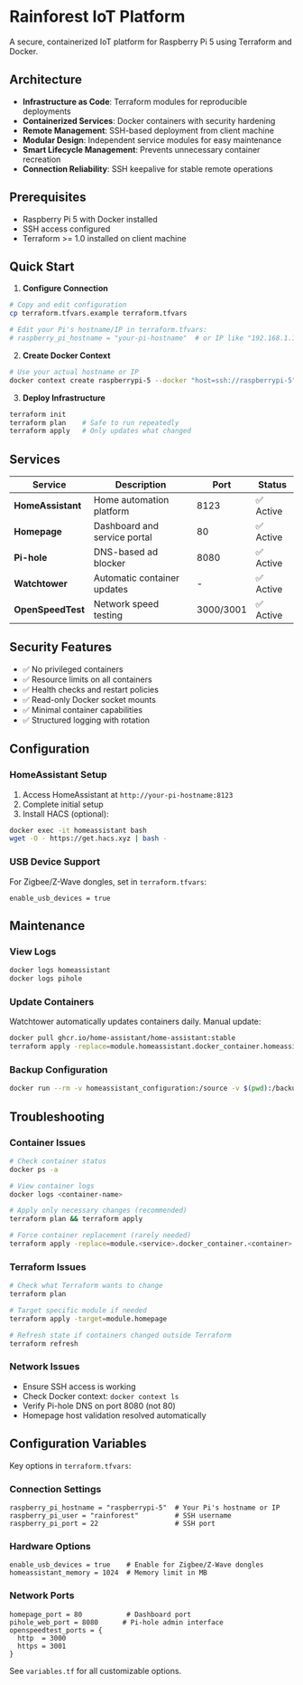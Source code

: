 # Rainforest IoT Platform

A secure, containerized IoT platform for Raspberry Pi 5 using Terraform and Docker.

## Architecture

- **Infrastructure as Code**: Terraform modules for reproducible deployments
- **Containerized Services**: Docker containers with security hardening
- **Remote Management**: SSH-based deployment from client machine
- **Modular Design**: Independent service modules for easy maintenance
- **Smart Lifecycle Management**: Prevents unnecessary container recreation
- **Connection Reliability**: SSH keepalive for stable remote operations

## Prerequisites

- Raspberry Pi 5 with Docker installed
- SSH access configured
- Terraform >= 1.0 installed on client machine

## Quick Start

1. **Configure Connection**
```bash
# Copy and edit configuration
cp terraform.tfvars.example terraform.tfvars

# Edit your Pi's hostname/IP in terraform.tfvars:
# raspberry_pi_hostname = "your-pi-hostname"  # or IP like "192.168.1.100"
```

2. **Create Docker Context**
```bash
# Use your actual hostname or IP
docker context create raspberrypi-5 --docker "host=ssh://raspberrypi-5"
```

3. **Deploy Infrastructure**
```bash
terraform init
terraform plan    # Safe to run repeatedly
terraform apply   # Only updates what changed
```

## Services

| Service | Description | Port | Status |
|---------|-------------|------|--------|
| **HomeAssistant** | Home automation platform | 8123 | ✅ Active |
| **Homepage** | Dashboard and service portal | 80 | ✅ Active |
| **Pi-hole** | DNS-based ad blocker | 8080 | ✅ Active |
| **Watchtower** | Automatic container updates | - | ✅ Active |
| **OpenSpeedTest** | Network speed testing | 3000/3001 | ✅ Active |

## Security Features

- ✅ No privileged containers
- ✅ Resource limits on all containers
- ✅ Health checks and restart policies
- ✅ Read-only Docker socket mounts
- ✅ Minimal container capabilities
- ✅ Structured logging with rotation

## Configuration

### HomeAssistant Setup
1. Access HomeAssistant at `http://your-pi-hostname:8123`
2. Complete initial setup
3. Install HACS (optional):
```bash
docker exec -it homeassistant bash
wget -O - https://get.hacs.xyz | bash -
```

### USB Device Support
For Zigbee/Z-Wave dongles, set in `terraform.tfvars`:
```hcl
enable_usb_devices = true
```

## Maintenance

### View Logs
```bash
docker logs homeassistant
docker logs pihole
```

### Update Containers
Watchtower automatically updates containers daily. Manual update:
```bash
docker pull ghcr.io/home-assistant/home-assistant:stable
terraform apply -replace=module.homeassistant.docker_container.homeassistant
```

### Backup Configuration
```bash
docker run --rm -v homeassistant_configuration:/source -v $(pwd):/backup alpine tar czf /backup/homeassistant-backup.tar.gz -C /source .
```

## Troubleshooting

### Container Issues
```bash
# Check container status
docker ps -a

# View container logs
docker logs <container-name>

# Apply only necessary changes (recommended)
terraform plan && terraform apply

# Force container replacement (rarely needed)
terraform apply -replace=module.<service>.docker_container.<container>
```

### Terraform Issues
```bash
# Check what Terraform wants to change
terraform plan

# Target specific module if needed
terraform apply -target=module.homepage

# Refresh state if containers changed outside Terraform
terraform refresh
```

### Network Issues
- Ensure SSH access is working
- Check Docker context: `docker context ls`
- Verify Pi-hole DNS on port 8080 (not 80)
- Homepage host validation resolved automatically

## Configuration Variables

Key options in `terraform.tfvars`:

### Connection Settings
```hcl
raspberry_pi_hostname = "raspberrypi-5"  # Your Pi's hostname or IP
raspberry_pi_user = "rainforest"         # SSH username
raspberry_pi_port = 22                   # SSH port
```

### Hardware Options
```hcl
enable_usb_devices = true    # Enable for Zigbee/Z-Wave dongles
homeassistant_memory = 1024  # Memory limit in MB
```

### Network Ports
```hcl
homepage_port = 80           # Dashboard port
pihole_web_port = 8080      # Pi-hole admin interface
openspeedtest_ports = {
  http  = 3000
  https = 3001
}
```

See `variables.tf` for all customizable options.